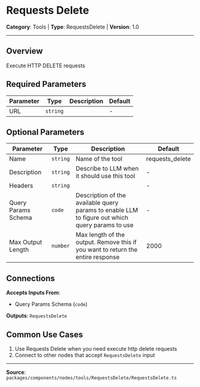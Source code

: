 # Requests Delete

**Category**: Tools | **Type**: RequestsDelete | **Version**: 1.0

---

## Overview

Execute HTTP DELETE requests

## Required Parameters

| Parameter | Type | Description | Default |
|-----------|------|-------------|---------|
| URL | `string` |  | - |

## Optional Parameters

| Parameter | Type | Description | Default |
|-----------|------|-------------|---------|
| Name | `string` | Name of the tool | requests_delete |
| Description | `string` | Describe to LLM when it should use this tool | - |
| Headers | `string` |  | - |
| Query Params Schema | `code` | Description of the available query params to enable LLM to figure out which query params to use | - |
| Max Output Length | `number` | Max length of the output. Remove this if you want to return the entire response | 2000 |

## Connections

**Accepts Inputs From**:
- Query Params Schema (`code`)

**Outputs**: `RequestsDelete`

## Common Use Cases

1. Use Requests Delete when you need execute http delete requests
2. Connect to other nodes that accept `RequestsDelete` input

---

**Source**: `packages/components/nodes/tools/RequestsDelete/RequestsDelete.ts`